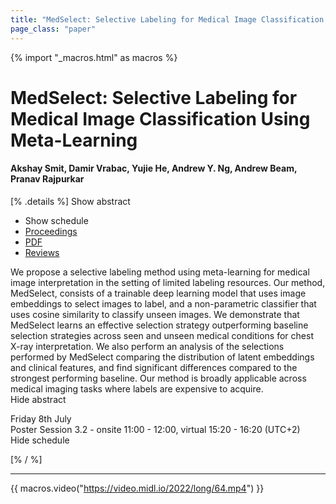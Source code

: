 ```yaml
---
title: "MedSelect: Selective Labeling for Medical Image Classification Using Meta-Learning"
page_class: "paper"
---
```


{% import "_macros.html" as macros %}

# MedSelect: Selective Labeling for Medical Image Classification Using Meta-Learning

#### Akshay Smit, Damir Vrabac, Yujie He, Andrew Y. Ng, Andrew Beam, Pranav Rajpurkar

[% .details %]
<a class="toggle_visibility" data-selector=".abstract" data-level="3">Show abstract</a>
- <a class="toggle_visibility" data-selector=".schedule" data-level="3">Show schedule</a>
- <a href="">Proceedings</a>
- <a href="https://openreview.net/pdf?id=GgLjvwvB8yF">PDF</a>
- <a href="https://openreview.net/forum?id=GgLjvwvB8yF">Reviews</a>

<p>
    <span class="abstract">
        We propose a selective labeling method using meta-learning for medical image interpretation in the setting of limited labeling resources. Our method, MedSelect, consists of a trainable deep learning model that uses image embeddings  to select   images to label, and a non-parametric classifier that uses cosine similarity to classify unseen images. We demonstrate that MedSelect learns an effective selection strategy outperforming baseline selection strategies across seen and unseen medical conditions for chest X-ray interpretation. We also perform an analysis of the selections performed by MedSelect comparing the distribution of latent embeddings and clinical features, and find significant differences compared to the strongest performing baseline. Our method is broadly applicable across medical imaging tasks where labels are expensive to acquire.
        <br>
        <span class="actions"><a class="toggle_visibility" data-level="2">Hide abstract</a></span>
    </span>
</p>

<p>
    <span class="schedule">
        Friday 8th July<br>Poster Session 3.2 - onsite 11:00 - 12:00, virtual 15:20 - 16:20 (UTC+2)
        <br>
        <span class="actions"><a class="toggle_visibility" data-level="2">Hide schedule</a></span>
    </span>
</p>

[% / %]


---
{{ macros.video("https://video.midl.io/2022/long/64.mp4") }}
